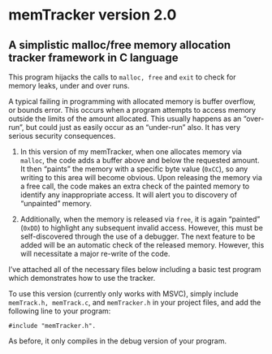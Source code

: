 # memTracker version 2.0

## A simplistic malloc/free memory allocation tracker framework in C language

This program hijacks the calls to ```malloc, free``` and ```exit``` to check for memory leaks, under and over runs.
 
A typical failing in programming with allocated memory is buffer overflow, or bounds error. This occurs when a program attempts to access memory outside the limits of the amount allocated. This usually happens as an “over-run”, but could just as easily occur as an “under-run” also. It has very serious security consequences.
 
1. In this version of my memTracker, when one allocates memory via ```malloc```, the code adds a buffer above and below the requested amount. It then “paints” the memory with a specific byte value (```0xCC```), so any writing to this area will become obvious. Upon releasing the memory via a free call, the code makes an extra check of the painted memory to identify any inappropriate access. It will alert you to discovery of “unpainted” memory.
 
2. Additionally, when the memory is released via ```free```, it is again “painted” (```0xDD```) to highlight any subsequent invalid access.  However, this must be self-discovered through the use of a debugger. The next feature to be added will be an automatic check of the released memory. However, this will necessitate a major re-write of the code.

I’ve attached all of the necessary files below including a basic test program which demonstrates how to use the tracker.
 
To use this version (currently only works with MSVC), simply include ```memTrack.h, memTrack.c```, and ```memTracker.h``` in your project files, and add the following line to your program:
 
```#include "memTracker.h".```
 
As before, it only compiles in the debug version of your program.
